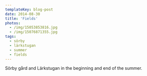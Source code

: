 ```yaml
---
templateKey: blog-post
date: 2014-08-30
title: 'Fields'
photos:
  - /img/15053853816.jpg
  - /img/15076871355.jpg
tags:
  - sörby
  - lärkstugan
  - summer
  - fields
---
```


Sörby gård and Lärkstugan in the beginning and end of the summer.
